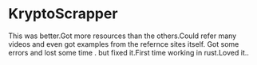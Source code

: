 # KryptoScrapper
This was better.Got more resources than the others.Could refer many videos and even got examples from the refernce sites itself. Got some errors and lost some time .
but fixed it.First time working in rust.Loved it..
